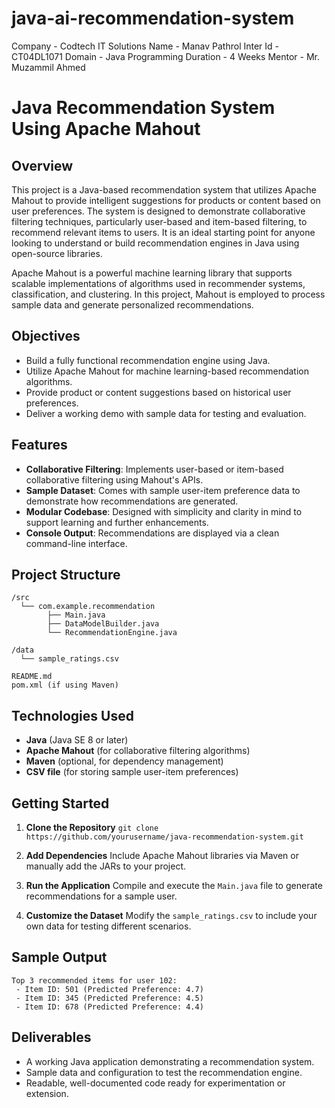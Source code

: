 # java-ai-recommendation-system

Company - Codtech IT Solutions
Name - Manav Pathrol
Inter Id - CT04DL1071
Domain - Java Programming
Duration - 4 Weeks
Mentor -  Mr. Muzammil Ahmed


# Java Recommendation System Using Apache Mahout

## Overview

This project is a Java-based recommendation system that utilizes Apache Mahout to provide intelligent suggestions for products or content based on user preferences. The system is designed to demonstrate collaborative filtering techniques, particularly user-based and item-based filtering, to recommend relevant items to users. It is an ideal starting point for anyone looking to understand or build recommendation engines in Java using open-source libraries.

Apache Mahout is a powerful machine learning library that supports scalable implementations of algorithms used in recommender systems, classification, and clustering. In this project, Mahout is employed to process sample data and generate personalized recommendations.

## Objectives

* Build a fully functional recommendation engine using Java.
* Utilize Apache Mahout for machine learning-based recommendation algorithms.
* Provide product or content suggestions based on historical user preferences.
* Deliver a working demo with sample data for testing and evaluation.

## Features

* **Collaborative Filtering**: Implements user-based or item-based collaborative filtering using Mahout's APIs.
* **Sample Dataset**: Comes with sample user-item preference data to demonstrate how recommendations are generated.
* **Modular Codebase**: Designed with simplicity and clarity in mind to support learning and further enhancements.
* **Console Output**: Recommendations are displayed via a clean command-line interface.

## Project Structure

```
/src
  └── com.example.recommendation
        ├── Main.java
        ├── DataModelBuilder.java
        └── RecommendationEngine.java

/data
  └── sample_ratings.csv

README.md
pom.xml (if using Maven)
```

## Technologies Used

* **Java** (Java SE 8 or later)
* **Apache Mahout** (for collaborative filtering algorithms)
* **Maven** (optional, for dependency management)
* **CSV file** (for storing sample user-item preferences)

## Getting Started

1. **Clone the Repository**
   `git clone https://github.com/yourusername/java-recommendation-system.git`

2. **Add Dependencies**
   Include Apache Mahout libraries via Maven or manually add the JARs to your project.

3. **Run the Application**
   Compile and execute the `Main.java` file to generate recommendations for a sample user.

4. **Customize the Dataset**
   Modify the `sample_ratings.csv` to include your own data for testing different scenarios.

## Sample Output

```
Top 3 recommended items for user 102:
 - Item ID: 501 (Predicted Preference: 4.7)
 - Item ID: 345 (Predicted Preference: 4.5)
 - Item ID: 678 (Predicted Preference: 4.4)
```

## Deliverables

* A working Java application demonstrating a recommendation system.
* Sample data and configuration to test the recommendation engine.
* Readable, well-documented code ready for experimentation or extension.

